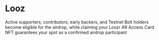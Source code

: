 # Looz
Active supporters, contributors, early backers, and Testnet Bolt holders become eligible for the airdrop, while claiming your Loozr AR Access Card NFT guarantees your spot as a confirmed airdrop participant
